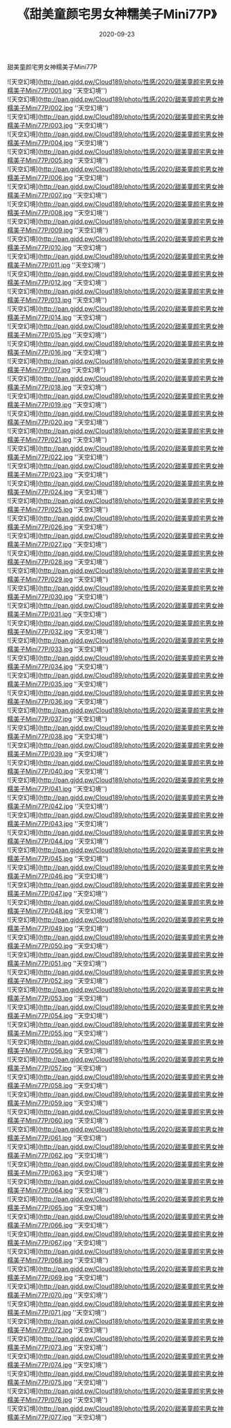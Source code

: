 ﻿---
layout: post
title:  《甜美童颜宅男女神糯美子Mini77P》
date:   2020-09-23
img: http://pan.gjdd.pw/Cloud189/photo/性感/2020/甜美童颜宅男女神糯美子Mini77P/000.jpg
categories: [美女, 性感, 泳衣]
---

甜美童颜宅男女神糯美子Mini77P



![天空幻境](http://pan.gjdd.pw/Cloud189/photo/性感/2020/甜美童颜宅男女神糯美子Mini77P/001.jpg ''天空幻境'') <br>
![天空幻境](http://pan.gjdd.pw/Cloud189/photo/性感/2020/甜美童颜宅男女神糯美子Mini77P/002.jpg ''天空幻境'') <br>
![天空幻境](http://pan.gjdd.pw/Cloud189/photo/性感/2020/甜美童颜宅男女神糯美子Mini77P/003.jpg ''天空幻境'') <br>
![天空幻境](http://pan.gjdd.pw/Cloud189/photo/性感/2020/甜美童颜宅男女神糯美子Mini77P/004.jpg ''天空幻境'') <br>
![天空幻境](http://pan.gjdd.pw/Cloud189/photo/性感/2020/甜美童颜宅男女神糯美子Mini77P/005.jpg ''天空幻境'') <br>
![天空幻境](http://pan.gjdd.pw/Cloud189/photo/性感/2020/甜美童颜宅男女神糯美子Mini77P/006.jpg ''天空幻境'') <br>
![天空幻境](http://pan.gjdd.pw/Cloud189/photo/性感/2020/甜美童颜宅男女神糯美子Mini77P/007.jpg ''天空幻境'') <br>
![天空幻境](http://pan.gjdd.pw/Cloud189/photo/性感/2020/甜美童颜宅男女神糯美子Mini77P/008.jpg ''天空幻境'') <br>
![天空幻境](http://pan.gjdd.pw/Cloud189/photo/性感/2020/甜美童颜宅男女神糯美子Mini77P/009.jpg ''天空幻境'') <br>
![天空幻境](http://pan.gjdd.pw/Cloud189/photo/性感/2020/甜美童颜宅男女神糯美子Mini77P/010.jpg ''天空幻境'') <br>
![天空幻境](http://pan.gjdd.pw/Cloud189/photo/性感/2020/甜美童颜宅男女神糯美子Mini77P/011.jpg ''天空幻境'') <br>
![天空幻境](http://pan.gjdd.pw/Cloud189/photo/性感/2020/甜美童颜宅男女神糯美子Mini77P/012.jpg ''天空幻境'') <br>
![天空幻境](http://pan.gjdd.pw/Cloud189/photo/性感/2020/甜美童颜宅男女神糯美子Mini77P/013.jpg ''天空幻境'') <br>
![天空幻境](http://pan.gjdd.pw/Cloud189/photo/性感/2020/甜美童颜宅男女神糯美子Mini77P/014.jpg ''天空幻境'') <br>
![天空幻境](http://pan.gjdd.pw/Cloud189/photo/性感/2020/甜美童颜宅男女神糯美子Mini77P/015.jpg ''天空幻境'') <br>
![天空幻境](http://pan.gjdd.pw/Cloud189/photo/性感/2020/甜美童颜宅男女神糯美子Mini77P/016.jpg ''天空幻境'') <br>
![天空幻境](http://pan.gjdd.pw/Cloud189/photo/性感/2020/甜美童颜宅男女神糯美子Mini77P/017.jpg ''天空幻境'') <br>
![天空幻境](http://pan.gjdd.pw/Cloud189/photo/性感/2020/甜美童颜宅男女神糯美子Mini77P/018.jpg ''天空幻境'') <br>
![天空幻境](http://pan.gjdd.pw/Cloud189/photo/性感/2020/甜美童颜宅男女神糯美子Mini77P/019.jpg ''天空幻境'') <br>
![天空幻境](http://pan.gjdd.pw/Cloud189/photo/性感/2020/甜美童颜宅男女神糯美子Mini77P/020.jpg ''天空幻境'') <br>
![天空幻境](http://pan.gjdd.pw/Cloud189/photo/性感/2020/甜美童颜宅男女神糯美子Mini77P/021.jpg ''天空幻境'') <br>
![天空幻境](http://pan.gjdd.pw/Cloud189/photo/性感/2020/甜美童颜宅男女神糯美子Mini77P/022.jpg ''天空幻境'') <br>
![天空幻境](http://pan.gjdd.pw/Cloud189/photo/性感/2020/甜美童颜宅男女神糯美子Mini77P/023.jpg ''天空幻境'') <br>
![天空幻境](http://pan.gjdd.pw/Cloud189/photo/性感/2020/甜美童颜宅男女神糯美子Mini77P/024.jpg ''天空幻境'') <br>
![天空幻境](http://pan.gjdd.pw/Cloud189/photo/性感/2020/甜美童颜宅男女神糯美子Mini77P/025.jpg ''天空幻境'') <br>
![天空幻境](http://pan.gjdd.pw/Cloud189/photo/性感/2020/甜美童颜宅男女神糯美子Mini77P/026.jpg ''天空幻境'') <br>
![天空幻境](http://pan.gjdd.pw/Cloud189/photo/性感/2020/甜美童颜宅男女神糯美子Mini77P/027.jpg ''天空幻境'') <br>
![天空幻境](http://pan.gjdd.pw/Cloud189/photo/性感/2020/甜美童颜宅男女神糯美子Mini77P/028.jpg ''天空幻境'') <br>
![天空幻境](http://pan.gjdd.pw/Cloud189/photo/性感/2020/甜美童颜宅男女神糯美子Mini77P/029.jpg ''天空幻境'') <br>
![天空幻境](http://pan.gjdd.pw/Cloud189/photo/性感/2020/甜美童颜宅男女神糯美子Mini77P/030.jpg ''天空幻境'') <br>
![天空幻境](http://pan.gjdd.pw/Cloud189/photo/性感/2020/甜美童颜宅男女神糯美子Mini77P/031.jpg ''天空幻境'') <br>
![天空幻境](http://pan.gjdd.pw/Cloud189/photo/性感/2020/甜美童颜宅男女神糯美子Mini77P/032.jpg ''天空幻境'') <br>
![天空幻境](http://pan.gjdd.pw/Cloud189/photo/性感/2020/甜美童颜宅男女神糯美子Mini77P/033.jpg ''天空幻境'') <br>
![天空幻境](http://pan.gjdd.pw/Cloud189/photo/性感/2020/甜美童颜宅男女神糯美子Mini77P/034.jpg ''天空幻境'') <br>
![天空幻境](http://pan.gjdd.pw/Cloud189/photo/性感/2020/甜美童颜宅男女神糯美子Mini77P/035.jpg ''天空幻境'') <br>
![天空幻境](http://pan.gjdd.pw/Cloud189/photo/性感/2020/甜美童颜宅男女神糯美子Mini77P/036.jpg ''天空幻境'') <br>
![天空幻境](http://pan.gjdd.pw/Cloud189/photo/性感/2020/甜美童颜宅男女神糯美子Mini77P/037.jpg ''天空幻境'') <br>
![天空幻境](http://pan.gjdd.pw/Cloud189/photo/性感/2020/甜美童颜宅男女神糯美子Mini77P/038.jpg ''天空幻境'') <br>
![天空幻境](http://pan.gjdd.pw/Cloud189/photo/性感/2020/甜美童颜宅男女神糯美子Mini77P/039.jpg ''天空幻境'') <br>
![天空幻境](http://pan.gjdd.pw/Cloud189/photo/性感/2020/甜美童颜宅男女神糯美子Mini77P/040.jpg ''天空幻境'') <br>
![天空幻境](http://pan.gjdd.pw/Cloud189/photo/性感/2020/甜美童颜宅男女神糯美子Mini77P/041.jpg ''天空幻境'') <br>
![天空幻境](http://pan.gjdd.pw/Cloud189/photo/性感/2020/甜美童颜宅男女神糯美子Mini77P/042.jpg ''天空幻境'') <br>
![天空幻境](http://pan.gjdd.pw/Cloud189/photo/性感/2020/甜美童颜宅男女神糯美子Mini77P/043.jpg ''天空幻境'') <br>
![天空幻境](http://pan.gjdd.pw/Cloud189/photo/性感/2020/甜美童颜宅男女神糯美子Mini77P/044.jpg ''天空幻境'') <br>
![天空幻境](http://pan.gjdd.pw/Cloud189/photo/性感/2020/甜美童颜宅男女神糯美子Mini77P/045.jpg ''天空幻境'') <br>
![天空幻境](http://pan.gjdd.pw/Cloud189/photo/性感/2020/甜美童颜宅男女神糯美子Mini77P/046.jpg ''天空幻境'') <br>
![天空幻境](http://pan.gjdd.pw/Cloud189/photo/性感/2020/甜美童颜宅男女神糯美子Mini77P/047.jpg ''天空幻境'') <br>
![天空幻境](http://pan.gjdd.pw/Cloud189/photo/性感/2020/甜美童颜宅男女神糯美子Mini77P/048.jpg ''天空幻境'') <br>
![天空幻境](http://pan.gjdd.pw/Cloud189/photo/性感/2020/甜美童颜宅男女神糯美子Mini77P/049.jpg ''天空幻境'') <br>
![天空幻境](http://pan.gjdd.pw/Cloud189/photo/性感/2020/甜美童颜宅男女神糯美子Mini77P/050.jpg ''天空幻境'') <br>
![天空幻境](http://pan.gjdd.pw/Cloud189/photo/性感/2020/甜美童颜宅男女神糯美子Mini77P/051.jpg ''天空幻境'') <br>
![天空幻境](http://pan.gjdd.pw/Cloud189/photo/性感/2020/甜美童颜宅男女神糯美子Mini77P/052.jpg ''天空幻境'') <br>
![天空幻境](http://pan.gjdd.pw/Cloud189/photo/性感/2020/甜美童颜宅男女神糯美子Mini77P/053.jpg ''天空幻境'') <br>
![天空幻境](http://pan.gjdd.pw/Cloud189/photo/性感/2020/甜美童颜宅男女神糯美子Mini77P/054.jpg ''天空幻境'') <br>
![天空幻境](http://pan.gjdd.pw/Cloud189/photo/性感/2020/甜美童颜宅男女神糯美子Mini77P/055.jpg ''天空幻境'') <br>
![天空幻境](http://pan.gjdd.pw/Cloud189/photo/性感/2020/甜美童颜宅男女神糯美子Mini77P/056.jpg ''天空幻境'') <br>
![天空幻境](http://pan.gjdd.pw/Cloud189/photo/性感/2020/甜美童颜宅男女神糯美子Mini77P/057.jpg ''天空幻境'') <br>
![天空幻境](http://pan.gjdd.pw/Cloud189/photo/性感/2020/甜美童颜宅男女神糯美子Mini77P/058.jpg ''天空幻境'') <br>
![天空幻境](http://pan.gjdd.pw/Cloud189/photo/性感/2020/甜美童颜宅男女神糯美子Mini77P/059.jpg ''天空幻境'') <br>
![天空幻境](http://pan.gjdd.pw/Cloud189/photo/性感/2020/甜美童颜宅男女神糯美子Mini77P/060.jpg ''天空幻境'') <br>
![天空幻境](http://pan.gjdd.pw/Cloud189/photo/性感/2020/甜美童颜宅男女神糯美子Mini77P/061.jpg ''天空幻境'') <br>
![天空幻境](http://pan.gjdd.pw/Cloud189/photo/性感/2020/甜美童颜宅男女神糯美子Mini77P/062.jpg ''天空幻境'') <br>
![天空幻境](http://pan.gjdd.pw/Cloud189/photo/性感/2020/甜美童颜宅男女神糯美子Mini77P/063.jpg ''天空幻境'') <br>
![天空幻境](http://pan.gjdd.pw/Cloud189/photo/性感/2020/甜美童颜宅男女神糯美子Mini77P/064.jpg ''天空幻境'') <br>
![天空幻境](http://pan.gjdd.pw/Cloud189/photo/性感/2020/甜美童颜宅男女神糯美子Mini77P/065.jpg ''天空幻境'') <br>
![天空幻境](http://pan.gjdd.pw/Cloud189/photo/性感/2020/甜美童颜宅男女神糯美子Mini77P/066.jpg ''天空幻境'') <br>
![天空幻境](http://pan.gjdd.pw/Cloud189/photo/性感/2020/甜美童颜宅男女神糯美子Mini77P/067.jpg ''天空幻境'') <br>
![天空幻境](http://pan.gjdd.pw/Cloud189/photo/性感/2020/甜美童颜宅男女神糯美子Mini77P/068.jpg ''天空幻境'') <br>
![天空幻境](http://pan.gjdd.pw/Cloud189/photo/性感/2020/甜美童颜宅男女神糯美子Mini77P/069.jpg ''天空幻境'') <br>
![天空幻境](http://pan.gjdd.pw/Cloud189/photo/性感/2020/甜美童颜宅男女神糯美子Mini77P/070.jpg ''天空幻境'') <br>
![天空幻境](http://pan.gjdd.pw/Cloud189/photo/性感/2020/甜美童颜宅男女神糯美子Mini77P/071.jpg ''天空幻境'') <br>
![天空幻境](http://pan.gjdd.pw/Cloud189/photo/性感/2020/甜美童颜宅男女神糯美子Mini77P/072.jpg ''天空幻境'') <br>
![天空幻境](http://pan.gjdd.pw/Cloud189/photo/性感/2020/甜美童颜宅男女神糯美子Mini77P/073.jpg ''天空幻境'') <br>
![天空幻境](http://pan.gjdd.pw/Cloud189/photo/性感/2020/甜美童颜宅男女神糯美子Mini77P/074.jpg ''天空幻境'') <br>
![天空幻境](http://pan.gjdd.pw/Cloud189/photo/性感/2020/甜美童颜宅男女神糯美子Mini77P/075.jpg ''天空幻境'') <br>
![天空幻境](http://pan.gjdd.pw/Cloud189/photo/性感/2020/甜美童颜宅男女神糯美子Mini77P/076.jpg ''天空幻境'') <br>
![天空幻境](http://pan.gjdd.pw/Cloud189/photo/性感/2020/甜美童颜宅男女神糯美子Mini77P/077.jpg ''天空幻境'') <br>